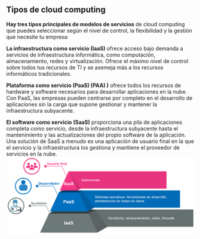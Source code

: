 ## Tipos de cloud computing

**Hay tres tipos principales de modelos de servicios** de cloud computing que puedes seleccionar según el nivel de control, la flexibilidad y la gestión que necesite tu empresa: 

**La infraestructura como servicio (IaaS)** ofrece acceso bajo demanda a servicios de infraestructura informática, como computación, almacenamiento, redes y virtualización. Ofrece el máximo nivel de control sobre todos tus recursos de TI y se asemeja más a los recursos informáticos tradicionales.

**Plataforma como servicio (PaaS) (PAA) )** ofrece todos los recursos de hardware y software necesarios para desarrollar aplicaciones en la nube. Con PaaS, las empresas pueden centrarse por completo en el desarrollo de aplicaciones sin la carga que supone gestionar y mantener la infraestructura subyacente.

**El software como servicio (SaaS)** proporciona una pila de aplicaciones completa como servicio, desde la infraestructura subyacente hasta el mantenimiento y las actualizaciones del propio software de la aplicación. Una solución de SaaS a menudo es una aplicación de usuario final en la que el servicio y la infraestructura los gestiona y mantiene el proveedor de servicios en la nube.
![imagen1.png](img/1.png)
